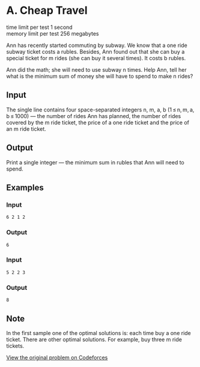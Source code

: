# A. Cheap Travel

time limit per test 1 second  
memory limit per test 256 megabytes  

Ann has recently started commuting by subway. We know that a one ride subway ticket costs a rubles. Besides, Ann found out that she can buy a special ticket for m rides (she can buy it several times). It costs b rubles.

Ann did the math; she will need to use subway n times. Help Ann, tell her what is the minimum sum of money she will have to spend to make n rides?

## Input

The single line contains four space-separated integers n, m, a, b (1 ≤ n, m, a, b ≤ 1000) — the number of rides Ann has planned, the number of rides covered by the m ride ticket, the price of a one ride ticket and the price of an m ride ticket.

## Output

Print a single integer — the minimum sum in rubles that Ann will need to spend.

## Examples

### Input
```
6 2 1 2
```

### Output
```
6
```

### Input
```
5 2 2 3
```

### Output
```
8
```

## Note

In the first sample one of the optimal solutions is: each time buy a one ride ticket. There are other optimal solutions. For example, buy three m ride tickets.

[View the original problem on Codeforces](https://codeforces.com/contest/466/problem/A)
